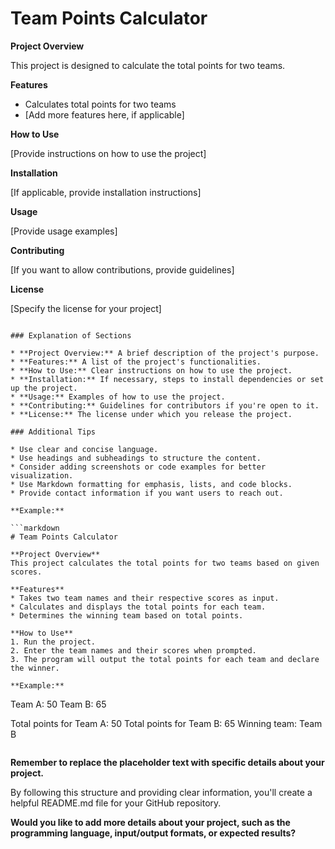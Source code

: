 
# Team Points Calculator

**Project Overview**

This project is designed to calculate the total points for two teams. 

**Features**

* Calculates total points for two teams
* [Add more features here, if applicable]

**How to Use**

[Provide instructions on how to use the project]

**Installation**

[If applicable, provide installation instructions]

**Usage**

[Provide usage examples]

**Contributing**

[If you want to allow contributions, provide guidelines]

**License**

[Specify the license for your project]
```

### Explanation of Sections

* **Project Overview:** A brief description of the project's purpose.
* **Features:** A list of the project's functionalities.
* **How to Use:** Clear instructions on how to use the project.
* **Installation:** If necessary, steps to install dependencies or set up the project.
* **Usage:** Examples of how to use the project.
* **Contributing:** Guidelines for contributors if you're open to it.
* **License:** The license under which you release the project.

### Additional Tips

* Use clear and concise language.
* Use headings and subheadings to structure the content.
* Consider adding screenshots or code examples for better visualization.
* Use Markdown formatting for emphasis, lists, and code blocks.
* Provide contact information if you want users to reach out.

**Example:**

```markdown
# Team Points Calculator

**Project Overview**
This project calculates the total points for two teams based on given scores.

**Features**
* Takes two team names and their respective scores as input.
* Calculates and displays the total points for each team.
* Determines the winning team based on total points.

**How to Use**
1. Run the project.
2. Enter the team names and their scores when prompted.
3. The program will output the total points for each team and declare the winner.

**Example:**
```
Team A: 50
Team B: 65

Total points for Team A: 50
Total points for Team B: 65
Winning team: Team B
```
```

**Remember to replace the placeholder text with specific details about your project.**

By following this structure and providing clear information, you'll create a helpful README.md file for your GitHub repository.
 
**Would you like to add more details about your project, such as the programming language, input/output formats, or expected results?** 
